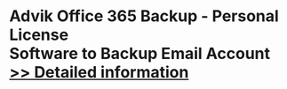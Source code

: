 # Advik Office 365 Backup - Personal License<br />Software to Backup Email Account<br />[>> Detailed information](https://secure.shareit.com/shareit/product.html?productid=300804991&affiliateid=200057808)